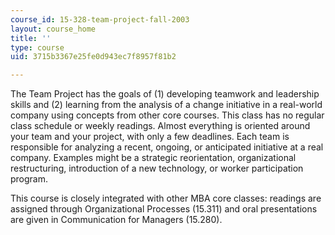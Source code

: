 ```yaml
---
course_id: 15-328-team-project-fall-2003
layout: course_home
title: ''
type: course
uid: 3715b3367e25fe0d943ec7f8957f81b2

---
```

The Team Project has the goals of (1) developing teamwork and leadership skills and (2) learning from the analysis of a change initiative in a real-world company using concepts from other core courses. This class has no regular class schedule or weekly readings. Almost everything is oriented around your team and your project, with only a few deadlines. Each team is responsible for analyzing a recent, ongoing, or anticipated initiative at a real company. Examples might be a strategic reorientation, organizational restructuring, introduction of a new technology, or worker participation program.

This course is closely integrated with other MBA core classes: readings are assigned through Organizational Processes (15.311) and oral presentations are given in Communication for Managers (15.280).
